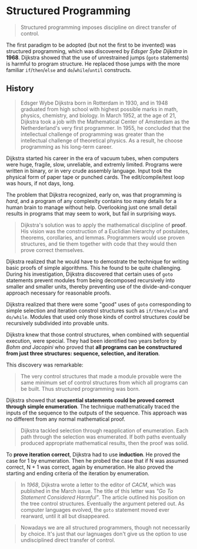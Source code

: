 # Structured Programming

> Structured programming imposes discipline on direct transfer of control.

The first paradigm to be adopted (but not the first to be invented) was structured programming, which was discovered by _Edsger Sybe Dijkstra_ in __1968__.  Dijkstra showed that the use of unrestrained jumps (`goto` statements) is harmful to program structure. He replaced those jumps with the more familiar `if`/`then`/`else`  and `do`/`while`/`until` constructs.

## History

> Edsger Wybe Dijkstra born in Rotterdam in 1930, and in 1948 graduated from high school with highest possible marks in math, physics, chemistry, and biology. In March 1952, at the age of 21, Dijkstra took a job with the Mathematical Center of Amsterdam as the Netherderland's very first programmer. In 1955, he concluded that the intellectual challenge of programming was greater than the intellectual challenge of theoretical physics. As a result, he choose programming as his long-term career.

Dijkstra started his career in the era of vacuum tubes, when computers were huge, fragile, slow, unreliable, and extremly limited. Programs were written in binary, or in very crude assembly language. Input took the physical form of paper tape or punched cards. The edit/compile/test loop was hours, if not days, long.

The problem that Dijkstra recognized, early on, was that programming is _hard_, and a program of any complexity contains too many details for a human brain to manage without help. Overlooking just one small detail results in programs that may seem to work, but fail in surprising ways.

> Dijkstra's solution was to apply the mathematical discipline of __proof__. His vision was the construction of a Euclidian hierarchy of postulates, theorems, corollaries, and lemmas. Programmers would use proven structures, and tie them together with code that they would then prove correct themselves.

Dijkstra realized that he would have to demostrate the technique for writing basic proofs of simple algorithms. This he found to be quite challenging. During his investigation, Dijkstra discovered that certain uses of `goto` statements prevent modules from being decomposed recursively into smaller and smaller units, thereby preventing use of the divide-and-conquer approach necessary for reasonable proofs.

Dijkstra realized that there were some "good" uses of `goto` corresponding to simple selection and iteration constrol structures such as `if/then/else` and `do/while`. Modules that used only those kinds of control structures _could_ be recursively subdivided into provable units.

Dijkstra knew that those control structures, when combined with sequential execution, were special. They had been identified two years before by _Bohm and Jacopini_ who proved that __all programs can be constructured from just three structures: sequence, selection, and iteration__.

This discovery was remarkable:

> The very control structures that made a module provable were the same minimum set of control structures from which all programs can be built. Thus structured programming was born.

Dijkstra showed that __sequential statements could be proved correct through simple enumeration__. The technique mathematically traced the inputs of the sequence to the outputs of the sequence. This approach was no different from any normal mathematical proof.

> Dijkstra tackled selection through reapplication of enumeration. Each path through the selection was enumerated. If both paths eventually produced appropriate mathematical results, then the proof was solid.

To __prove iteration correct__, Dijkstra had to use __induction__. He proved the case for 1 by enumeration. Then he probed the case that if N was assumed correct, N + 1 was correct, again by enumeration. He also proved the starting and ending criteria of the iteration by enumeration.

> In _1968_, Dijkstra wrote a letter to the editor of _CACM_, which was published in the March issue. The title of this letter was _"Go To Statement Considered Harmful"_. The article outlined his position on the tree control structures. Eventually the argument petered out. As computer languages evolved, the `goto` statement moved ever rearward, until it all but disappeared.

> Nowadays we are all structured programmers, though not necessarily by choice. It's just that our lagnuages don't give us the option to use undisciplined direct transfer of control.
